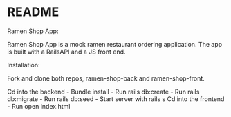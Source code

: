 # README
Ramen Shop App:

Ramen Shop App is a mock ramen restaurant ordering application. The app is built with a RailsAPI and a JS front end. 

Installation: 

Fork and clone both repos, ramen-shop-back and ramen-shop-front. 

Cd into the backend
    - Bundle install
    - Run rails db:create
    - Run rails db:migrate
    - Run rails db:seed
    - Start server with rails s
Cd into the frontend 
    - Run open index.html

